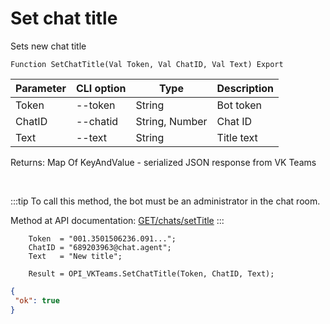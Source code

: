 ﻿---
sidebar_position: 12
---

# Set chat title
 Sets new chat title



`Function SetChatTitle(Val Token, Val ChatID, Val Text) Export`

  | Parameter | CLI option | Type | Description |
  |-|-|-|-|
  | Token | --token | String | Bot token |
  | ChatID | --chatid | String, Number | Chat ID |
  | Text | --text | String | Title text |

  
  Returns:  Map Of KeyAndValue - serialized JSON response from VK Teams

<br/>

:::tip
To call this method, the bot must be an administrator in the chat room.

 Method at API documentation: [GET ​​/chats/setTitle](https://teams.vk.com/botapi/#/chats/get_chats_setTitle)
:::
<br/>


```bsl title="Code example"
    Token  = "001.3501506236.091...";
    ChatID = "689203963@chat.agent";
    Text   = "New title";

    Result = OPI_VKTeams.SetChatTitle(Token, ChatID, Text);
```
 



```json title="Result"
{
 "ok": true
}
```
